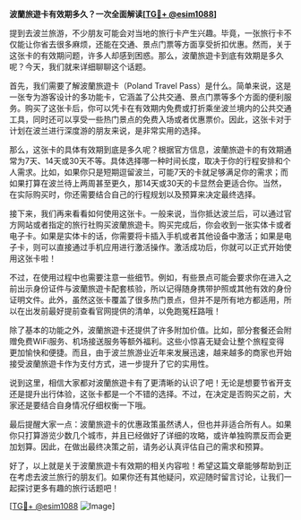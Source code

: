 **波蘭旅遊卡有效期多久？一次全面解读[[TG💪+ @esim1088](https://t.me/s/esim1088)]**

提到去波兰旅游，不少朋友可能会对当地的旅行卡产生兴趣。毕竟，一张旅行卡不仅能让你省去很多麻烦，还能在交通、景点门票等方面享受折扣优惠。然而，关于这张卡的有效期问题，许多人却感到困惑。那么，波蘭旅遊卡到底有效期是多久呢？今天，我们就来详细聊聊这个话题。

首先，我们需要了解波蘭旅遊卡（Poland Travel Pass）是什么。简单来说，这是一张专为游客设计的多功能卡，它涵盖了公共交通、景点门票等多个方面的便利服务。购买了这张卡后，你可以凭卡在有效期内免费或打折乘坐波兰境内的公共交通工具，同时还可以享受一些热门景点的免费入场或者优惠票价。因此，这张卡对于计划在波兰进行深度游的朋友来说，是非常实用的选择。

那么，这张卡的具体有效期到底是多久呢？根据官方信息，波蘭旅遊卡的有效期通常为7天、14天或30天不等。具体选择哪一种时间长度，取决于你的行程安排和个人需求。比如，如果你只是短期逗留波兰，可能7天的卡就足够满足你的需求；而如果打算在波兰待上两周甚至更久，那14天或30天的卡显然会更适合你。当然，在实际购买时，你还需要结合自己的行程规划以及预算来决定最终选择。

接下来，我们再来看看如何使用这张卡。一般来说，当你抵达波兰后，可以通过官方网站或者指定的旅行社购买波蘭旅遊卡。购买完成后，你会收到一张实体卡或者电子卡。如果是实体卡的话，你需要将卡插入手机或者其他设备中激活；如果是电子卡，则可以直接通过手机应用进行激活操作。激活成功后，你就可以正式开始使用这张卡啦！

不过，在使用过程中也需要注意一些细节。例如，有些景点可能会要求你在进入之前出示身份证件与波蘭旅遊卡配套核验，所以记得随身携带护照或其他有效的身份证明文件。此外，虽然这张卡覆盖了很多热门景点，但并不是所有地方都适用，所以在出发前最好提前查看官网提供的清单，以免跑冤枉路哦！

除了基本的功能之外，波蘭旅遊卡还提供了许多附加价值。比如，部分套餐还会附赠免费WiFi服务、机场接送服务等额外福利。这些小惊喜无疑会让整个旅程变得更加愉快和便捷。而且，由于波兰旅游业近年来发展迅速，越来越多的商家也开始接受波蘭旅遊卡作为支付方式，进一步提升了它的实用性。

说到这里，相信大家都对波蘭旅遊卡有了更清晰的认识了吧！无论是想要节省开支还是提升出行体验，这张卡都是一个不错的选择。不过，在决定是否购买之前，大家还是要结合自身情况仔细权衡一下哦。

最后提醒大家一点：波蘭旅遊卡的优惠政策虽然诱人，但也并非适合所有人。如果你只打算游览少数几个城市，并且已经做好了详细的攻略，或许单独购票反而会更加划算。因此，在做出最终决策之前，请务必认真评估自己的需求和预算。

好了，以上就是关于波蘭旅遊卡有效期的相关内容啦！希望这篇文章能够帮助到正在考虑去波兰旅行的朋友们。如果你还有其他疑问，欢迎随时留言讨论，让我们一起探讨更多有趣的旅行话题吧！

[[TG💪+ @esim1088](https://t.me/s/esim1088) ![Image](https://i.postimg.cc/4NQfJmqS/Snipaste-2025-05-13-00-14-12.png)]